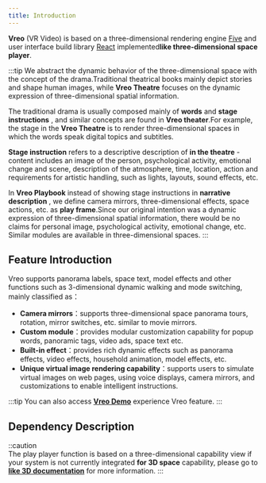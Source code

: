 ```yaml
---
title: Introduction
---
```


**Vreo** (VR Video) is based on a three-dimensional rendering engine [Five](https://unpkg.com/@realsee/five/docs/index.html) and user interface build library [React](https://reactjs.org/) implemented**like three-dimensional space player**.

:::tip
We abstract the dynamic behavior of the three-dimensional space with the concept of the drama.Traditional theatrical books mainly depict stories and shape human images, while **Vreo Theatre** focuses on the dynamic expression of three-dimensional spatial information.

The traditional drama is usually composed mainly of **words** and **stage instructions** , and similar concepts are found in **Vreo theater**.For example, the stage in the **Vreo Theatre** is to render three-dimensional spaces in which the words speak digital topics and subtitles.

**Stage instruction** refers to a descriptive description of **in the theatre** - content includes an image of the person, psychological activity, emotional change and scene, description of the atmosphere, time, location, action and requirements for artistic handling, such as lights, layouts, sound effects, etc.

In **Vreo Playbook** instead of showing stage instructions in **narrative description** , we define camera mirrors, three-dimensional effects, space actions, etc. as **play frame**.Since our original intention was a dynamic expression of three-dimensional spatial information, there would be no claims for personal image, psychological activity, emotional change, etc. Similar modules are available in three-dimensional spaces.
:::

## Feature Introduction

Vreo supports panorama labels, space text, model effects and other functions such as 3-dimensional dynamic walking and mode switching, mainly classified as：

- **Camera mirrors**：supports three-dimensional space panorama tours, rotation, mirror switches, etc. similar to movie mirrors.
- **Custom module**：provides modular customization capability for popup words, panoramic tags, video ads, space text etc.
- **Built-in effect**：provides rich dynamic effects such as panorama effects, video effects, household animation, model effects, etc.
- **Unique virtual image rendering capability**：supports users to simulate virtual images on web pages, using voice displays, camera mirrors, and customizations to enable intelligent instructions.

:::tip
You can also access **[Vreo Demo](https://vrlab-static.ljcdn.com/release/web/vreo/index.html?v=1)** experience Vreo feature.
:::

## Dependency Description

::caution  
The play player function is based on a three-dimensional capability view if your system is not currently integrated **for 3D space** capability, please go to [**like 3D documentation**](../3d-space/intro.md) for more information.
:::
